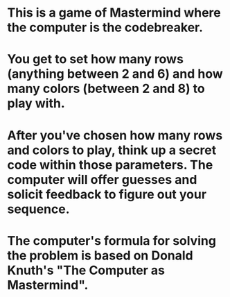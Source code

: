 # This is a game of Mastermind where the computer is the codebreaker.

# You get to set how many rows (anything between 2 and 6) and how many colors (between 2 and 8) to play with.

# After you've chosen how many rows and colors to play, think up a secret code within those parameters. The computer will offer guesses and solicit feedback to figure out your sequence.

# The computer's formula for solving the problem is based on Donald Knuth's "The Computer as Mastermind".
